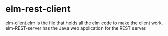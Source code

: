 # elm-rest-client
elm-client.elm is the file that holds all the elm code to make the client work.
elm-REST-server has the Java web application for the REST server.
